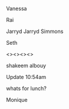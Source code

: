 
Vanessa

Rai

Jarryd
Jarryd Simmons

Seth

<><><Deaje Zidane Eugene Livingston Leverock Trott><><>

shakeem albouy
 
Update 10:54am 

whats for lunch?

Monique